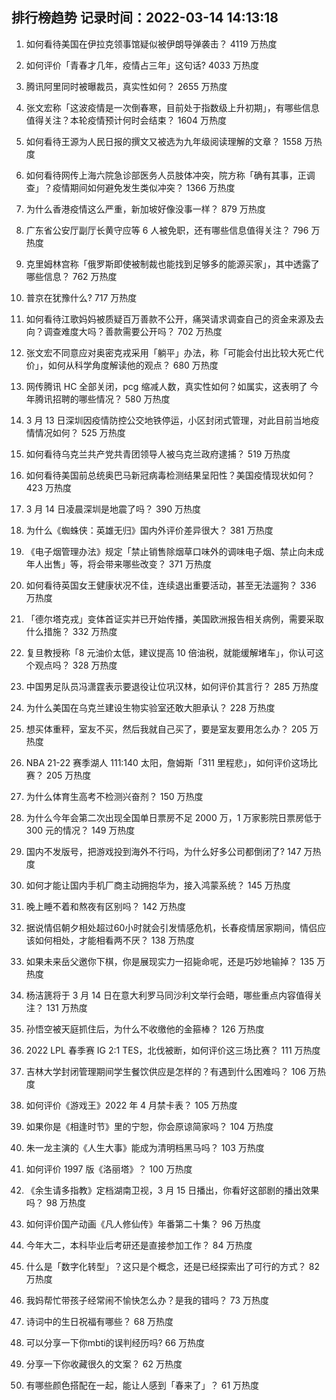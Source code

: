 
## 排行榜趋势 记录时间：2022-03-14 14:13:18
  
  1. 如何看待美国在伊拉克领事馆疑似被伊朗导弹袭击？ 4119 万热度
    
  2. 如何评价「青春才几年，疫情占三年」这句话? 4033 万热度
    
  3. 腾讯阿里同时被曝裁员，真实性如何？ 2655 万热度
    
  4. 张文宏称「这波疫情是一次倒春寒，目前处于指数级上升初期」，有哪些信息值得关注？本轮疫情预计何时会结束？ 1604 万热度
    
  5. 如何看待王源为人民日报的撰文又被选为九年级阅读理解的文章？ 1558 万热度
    
  6. 如何看待网传上海六院急诊部医务人员肢体冲突，院方称「确有其事，正调查」？疫情期间如何避免发生类似冲突？ 1366 万热度
    
  7. 为什么香港疫情这么严重，新加坡好像没事一样？ 879 万热度
    
  8. 广东省公安厅副厅长黄守应等 6 人被免职，还有哪些信息值得关注？ 796 万热度
    
  9. 克里姆林宫称「俄罗斯即使被制裁也能找到足够多的能源买家」，其中透露了哪些信息？ 762 万热度
    
  10. 普京在犹豫什么? 717 万热度
    
  11. 如何看待江歌妈妈被质疑百万善款不公开，痛哭请求调查自己的资金来源及去向？调查难度大吗？善款需要公开吗？ 702 万热度
    
  12. 张文宏不同意应对奥密克戎采用「躺平」办法，称「可能会付出比较大死亡代价」，如何从科学角度解读他的观点？ 680 万热度
    
  13. 网传腾讯 HC 全部关闭，pcg 缩减人数，真实性如何？如属实，这表明了 今年腾讯招聘的哪些情况？ 580 万热度
    
  14. 3 月 13 日深圳因疫情防控公交地铁停运，小区封闭式管理，对此目前当地疫情情况如何？ 525 万热度
    
  15. 如何看待乌克兰共产党共青团领导人被乌克兰政府逮捕？ 519 万热度
    
  16. 如何看待美国前总统奥巴马新冠病毒检测结果呈阳性？美国疫情现状如何？ 423 万热度
    
  17. 3 月 14 日凌晨深圳是地震了吗？ 390 万热度
    
  18. 为什么《蜘蛛侠：英雄无归》国内外评价差异很大？ 381 万热度
    
  19. 《电子烟管理办法》规定「禁止销售除烟草口味外的调味电子烟、禁止向未成年人出售」等，将会带来哪些改变？ 371 万热度
    
  20. 如何看待英国女王健康状况不佳，连续退出重要活动，甚至无法遛狗？ 336 万热度
    
  21. 「德尔塔克戎」变体首证实并已开始传播，美国欧洲报告相关病例，需要采取什么措施？ 332 万热度
    
  22. 复旦教授称「8 元油价太低，建议提高 10 倍油税，就能缓解堵车」，你认可这个观点吗？ 328 万热度
    
  23. 中国男足队员冯潇霆表示要退役让位巩汉林，如何评价其言行？ 285 万热度
    
  24. 为什么美国在乌克兰建设生物实验室还敢大胆承认？ 228 万热度
    
  25. 想买体重秤，室友不买，然后我就自己买了，要是室友要用怎么办？ 205 万热度
    
  26. NBA 21-22 赛季湖人 111:140 太阳，詹姆斯「311 里程悲」，如何评价这场比赛？ 205 万热度
    
  27. 为什么体育生高考不检测兴奋剂？ 150 万热度
    
  28. 为什么今年会第二次出现全国单日票房不足 2000 万，1 万家影院日票房低于 300 元的情况？ 149 万热度
    
  29. 国内不发版号，把游戏投到海外不行吗，为什么好多公司都倒闭了? 147 万热度
    
  30. 如何才能让国内手机厂商主动拥抱华为，接入鸿蒙系统？ 145 万热度
    
  31. 晚上睡不着和熬夜有区别吗？ 142 万热度
    
  32. 据说情侣朝夕相处超过60小时就会引发情感危机，长春疫情居家期间，情侣应该如何相处，才能相看两不厌？ 138 万热度
    
  33. 如果未来岳父邀你下棋，你是展现实力一招毙命呢，还是巧妙地输掉？ 135 万热度
    
  34. 杨洁篪将于 3 月 14 日在意大利罗马同沙利文举行会晤，哪些重点内容值得关注？ 131 万热度
    
  35. 孙悟空被天庭抓住后，为什么不收缴他的金箍棒？ 126 万热度
    
  36. 2022 LPL 春季赛 IG 2:1 TES，北伐被断，如何评价这三场比赛？ 111 万热度
    
  37. 吉林大学封闭管理期间学生餐饮供应是怎样的？有遇到什么困难吗？ 106 万热度
    
  38. 如何评价《游戏王》2022 年 4 月禁卡表？ 105 万热度
    
  39. 如果你是《相逢时节》里的宁恕，你会原谅简家吗？ 104 万热度
    
  40. 朱一龙主演的《人生大事》能成为清明档黑马吗？ 103 万热度
    
  41. 如何评价 1997 版《洛丽塔》？ 100 万热度
    
  42. 《余生请多指教》定档湖南卫视，3 月 15 日播出，你看好这部剧的播出效果吗？ 98 万热度
    
  43. 如何评价国产动画《凡人修仙传》年番第二十集？ 96 万热度
    
  44. 今年大二，本科毕业后考研还是直接参加工作？ 84 万热度
    
  45. 什么是「数字化转型」？这只是个概念，还是已经探索出了可行的方式？ 82 万热度
    
  46. 我妈帮忙带孩子经常闹不愉快怎么办？是我的错吗？ 73 万热度
    
  47. 诗词中的生日祝福有哪些？ 68 万热度
    
  48. 可以分享一下你mbti的误判经历吗? 66 万热度
    
  49. 分享一下你收藏很久的文案？ 62 万热度
    
  50. 有哪些颜色搭配在一起，能让人感到「春来了」？ 61 万热度
    
